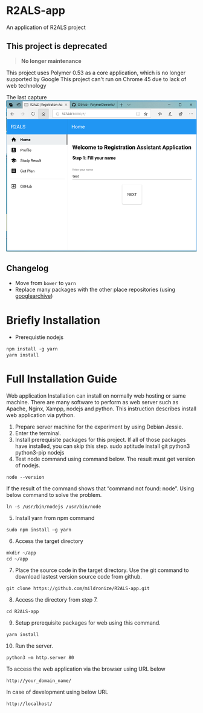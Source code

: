# R2ALS-app
An application of R2ALS project

## This project is deprecated
> **No longer maintenance**

This project uses Polymer 0.53 as a core application, which is no longer supported by Google
This project can't run on Chrome 45 due to lack of web technology

The last capture
![](preview.png)

## Changelog
- Move from `bower` to `yarn`
- Replace many packages with the other place repositories (using [googlearchive](https://github.com/googlearchive))

# Briefly Installation

- Prerequistie
nodejs

```
npm install -g yarn 
yarn install
```
# Full Installation Guide

Web application Installation can install on normally web hosting or same machine. There are many software to perform as web server such as Apache, Nginx, Xampp, nodejs and python. This instruction describes install web application via python.

1.	Prepare server machine for the experiment by using Debian Jessie.
2.	Enter the terminal.
3.	Install prerequisite packages for this project. If all of those packages have installed, you can skip this step.
sudo aptitude install git python3 python3-pip nodejs
4.	Test node command using command below. The result must get version of nodejs.
```
node --version
```
If the result of the command shows that “command not found: node”. Using below command to solve the problem.
```
ln -s /usr/bin/nodejs /usr/bin/node
```
5.	Install yarn from npm command
```
sudo npm install –g yarn 
```
6.	Access the target directory
```
mkdir ~/app
cd ~/app
```
7.	Place the source code in the target directory. Use the git command to download lastest version source code from github.
```
git clone https://github.com/mildronize/R2ALS-app.git
```
8.	Access the directory from step 7.
```
cd R2ALS-app
```
9.	Setup prerequisite packages for web using this command.
```
yarn install
```
10.	Run the server.
```
python3 –m http.server 80
```
To access the web application via the browser using URL below 
```
http://your_domain_name/ 
```
In case of development using below URL
```
http://localhost/
```


